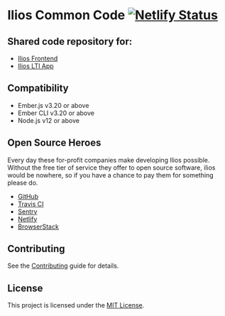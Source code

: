 # Ilios Common Code [![Netlify Status](https://api.netlify.com/api/v1/badges/75f80285-ab18-4556-8640-dcd47dbe1f9b/deploy-status)](https://app.netlify.com/sites/ilios-common/deploys)

## Shared code repository for:

- [Ilios Frontend](https://github.com/ilios/common)
- [Ilios LTI App](https://github.com/ilios/lti-app)

Compatibility
------------------------------------------------------------------------------

* Ember.js v3.20 or above
* Ember CLI v3.20 or above
* Node.js v12 or above

Open Source Heroes
------------------------------------------------------------------------------

Every day these for-profit companies make developing Ilios possible.  Without the free tier of service they offer to
open source software, ilios would be nowhere, so if you have a chance to pay them for something please do.

- [GitHub](https://github.com)
- [Travis CI](https://travis-ci.org/)  
- [Sentry](https://sentry.io/for/open-source/)
- [Netlify](https://www.netlify.com)
- [BrowserStack](https://www.browserstack.com)

Contributing
------------------------------------------------------------------------------

See the [Contributing](CONTRIBUTING.md) guide for details.

License
------------------------------------------------------------------------------

This project is licensed under the [MIT License](LICENSE.md).
